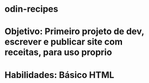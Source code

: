 # odin-recipes
# Objetivo: Primeiro projeto de dev, escrever e publicar site com receitas, para uso proprio
# Habilidades: Básico HTML